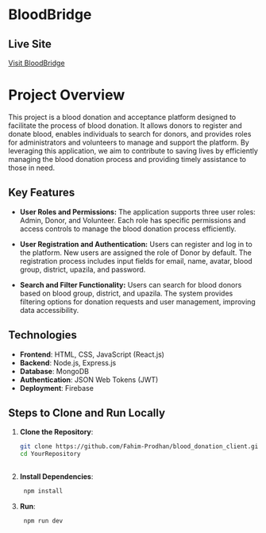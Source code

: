 # BloodBridge

## Live Site
[Visit BloodBridge](https://blood-donation-e615e.web.app)

# Project Overview
This project is a blood donation and acceptance platform designed to facilitate the process of blood donation. It allows donors to register and donate blood, enables individuals to search for donors, and provides roles for administrators and volunteers to manage and support the platform. By leveraging this application, we aim to contribute to saving lives by efficiently managing the blood donation process and providing timely assistance to those in need.

## Key Features

- **User Roles and Permissions:** The application supports three user roles: Admin, Donor, and Volunteer. Each role has specific permissions and access controls to manage the blood donation process efficiently.

- **User Registration and Authentication:** Users can register and log in to the platform. New users are assigned the role of Donor by default. The registration process includes input fields for email, name, avatar, blood group, district, upazila, and password.

- **Search and Filter Functionality:** Users can search for blood donors based on blood group, district, and upazila. The system provides filtering options for donation requests and user management, improving data accessibility.

## Technologies
- **Frontend**: HTML, CSS, JavaScript (React.js)
- **Backend**: Node.js, Express.js
- **Database**: MongoDB
- **Authentication**: JSON Web Tokens (JWT)
- **Deployment**: Firebase

## Steps to Clone and Run Locally

1. **Clone the Repository**:
   ```bash
   git clone https://github.com/Fahim-Prodhan/blood_donation_client.git
   cd YourRepository
  
2. **Install Dependencies**:
   ```bash
    npm install

3. **Run**:
   ```bash
    npm run dev

